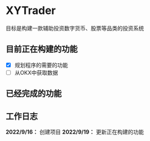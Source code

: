 # XYTrader
目标是构建一款辅助投资数字货币、股票等品类的投资系统
## 目前正在构建的功能
- [x] 规划程序的需要的功能
- [ ] 从OKX中获取数据
## 已经完成的功能
## 工作日志
**2022/9/16：** 创建项目
**2022/9/19：** 更新正在构建的功能
